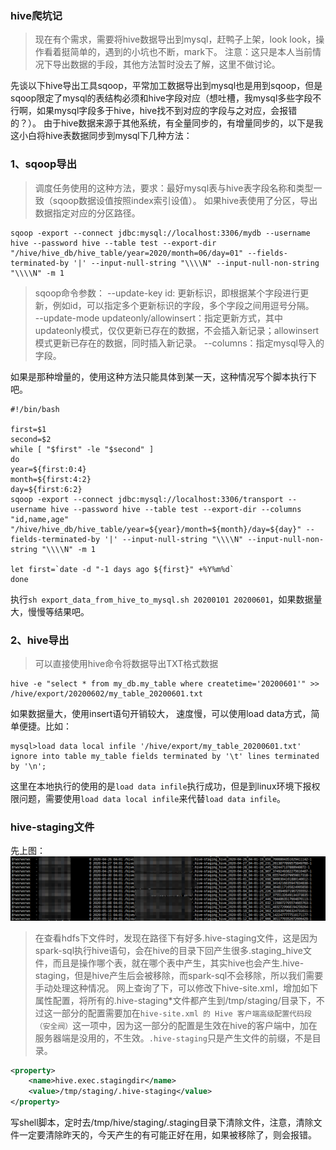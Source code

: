### hive爬坑记

> 现在有个需求，需要将hive数据导出到mysql，赶鸭子上架，look look，操作看着挺简单的，遇到的小坑也不断，mark下。
注意：这只是本人当前情况下导出数据的手段，其他方法暂时没去了解，这里不做讨论。

先谈以下hive导出工具sqoop，平常加工数据导出到mysql也是用到sqoop，但是sqoop限定了mysql的表结构必须和hive字段对应（想吐槽，我mysql多些字段不行啊，如果mysql字段多于hive，hive找不到对应的字段与之对应，会报错的？）。
由于hive数据来源于其他系统，有全量同步的，有增量同步的，以下是我这小白将hive表数据同步到mysql下几种方法：

### 1、sqoop导出

> 调度任务使用的这种方法，要求：最好mysql表与hive表字段名称和类型一致（sqoop数据设值按照index索引设值）。
如果hive表使用了分区，导出数据指定对应的分区路径。

```shell
sqoop -export --connect jdbc:mysql://localhost:3306/mydb --username hive --password hive --table test --export-dir "/hive/hive_db/hive_table/year=2020/month=06/day=01" --fields-terminated-by '|' --input-null-string "\\\\N" --input-null-non-string "\\\\N" -m 1
```
> sqoop命令参数：
--update-key id: 更新标识，即根据某个字段进行更新，例如id，可以指定多个更新标识的字段，多个字段之间用逗号分隔。   
--update-mode updateonly/allowinsert：指定更新方式，其中updateonly模式，仅仅更新已存在的数据，不会插入新记录；allowinsert模式更新已存在的数据，同时插入新记录。
--columns：指定mysql导入的字段。

如果是那种增量的，使用这种方法只能具体到某一天，这种情况写个脚本执行下吧。

```shell
#!/bin/bash

first=$1
second=$2
while [ "$first" -le "$second" ]
do
year=${first:0:4}
month=${first:4:2}
day=${first:6:2}
sqoop -export --connect jdbc:mysql://localhost:3306/transport --username hive --password hive --table test --export-dir --columns "id,name,age" "/hive/hive_db/hive_table/year=${year}/month=${month}/day=${day}" --fields-terminated-by '|' --input-null-string "\\\\N" --input-null-non-string "\\\\N" -m 1

let first=`date -d "-1 days ago ${first}" +%Y%m%d`
done
```
执行`sh export_data_from_hive_to_mysql.sh 20200101 20200601`，如果数据量大，慢慢等结果吧。

### 2、hive导出

> 可以直接使用hive命令将数据导出TXT格式数据

```shell
hive -e "select * from my_db.my_table where createtime='20200601'" >> /hive/export/20200602/my_table_20200601.txt
```

如果数据量大，使用insert语句开销较大， 速度慢，可以使用load data方式，简单便捷。比如：
```shell
mysql>load data local infile '/hive/export/my_table_20200601.txt'  ignore into table my_table fields terminated by '\t' lines terminated by '\n';
```
这里在本地执行的使用的是`load data infile`执行成功，但是到linux环境下报权限问题，需要使用`load data local infile`来代替`load data infile`。

### hive-staging文件
先上图：
![](../assets/bigdata/hive_staging_tmp_file.png)

> 在查看hdfs下文件时，发现在路径下有好多.hive-staging文件，这是因为spark-sql执行hive语句，会在hive的目录下回产生很多.staging_hive文件，而且是操作哪个表，就在哪个表中产生，其实hive也会产生.hive-staging，但是hive产生后会被移除，而spark-sql不会移除，所以我们需要手动处理这种情况。
网上查询了下，可以修改下hive-site.xml，增加如下属性配置，将所有的.hive-staging*文件都产生到/tmp/staging/目录下，不过这一部分的配置需要加在`hive-site.xml 的 Hive 客户端高级配置代码段（安全阀）`这一项中，因为这一部分的配置是生效在hive的客户端中，加在服务器端是没用的，不生效。`.hive-staging`只是产生文件的前缀，不是目录。

```xml
<property>
    <name>hive.exec.stagingdir</name>
    <value>/tmp/staging/.hive-staging</value>
</property>
```
写shell脚本，定时去/tmp/hive/staging/.staging目录下清除文件，注意，清除文件一定要清除昨天的，今天产生的有可能正好在用，如果被移除了，则会报错。
